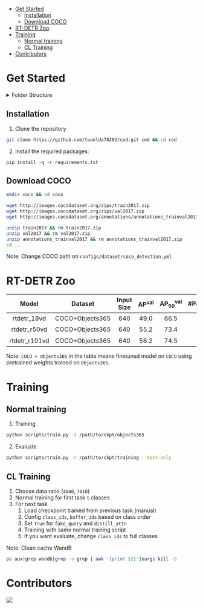 - [Get Started](#get-started)
  - [Installation](#installation)
  - [Download COCO](#download-coco)
- [RT-DETR Zoo](#rt-detr-zoo)
- [Training](#training)
  - [Normal training](#normal-training)
  - [CL Training](#cl-training)
- [Contributors](#contributors)
  
# Get Started

<details>
<summary>Folder Structure</summary>
├── CODEOWNERS
├── configs
│   ├── cl
│   │   ├── cl_dataset.yml
│   │   └── cl_pipeline.yml
│   ├── dataset
│   │   └── coco_detection.yml
│   ├── rtdetr
│   │   ├── include
│   │   │   ├── dataloader.yml
│   │   │   ├── optimizer.yml
│   │   │   └── rtdetr_r50vd.yml
│   │   └── rtdetr_r50vd_6x_coco.yml
│   └── runtime.yml
├── LICENSE
├── README.md
├── requirements.txt
├── scripts
│   └── train.py
└── src
    ├── core
    │   ├── config.py
    │   ├── __init__.py
    │   ├── yaml_config.py
    │   └── yaml_utils.py
    ├── data
    │   ├── cococl
    │   │   ├── augmentation.py
    │   │   ├── buffer.py
    │   │   ├── cl.py
    │   │   ├── cl_utils.py
    │   │   ├── coco_cache.py
    │   │   ├── coco_cl.py
    │   │   ├── coco_eval.py
    │   │   ├── coco_utils.py
    │   │   ├── custom_coco_eval.py
    │   │   └── __init__.py
    │   ├── dataloader.py
    │   ├── functional.py
    │   ├── __init__.py
    │   └── transforms.py
    ├── __init__.py
    ├── misc
    │   ├── dist.py
    │   ├── __init__.py
    │   ├── logger.py
    │   └── visualizer.py
    ├── nn
    │   ├── arch
    │   │   ├── classification.py
    │   │   └── __init__.py
    │   ├── backbone
    │   │   ├── common.py
    │   │   ├── __init__.py
    │   │   ├── presnet.py
    │   │   ├── test_resnet.py
    │   │   └── utils.py
    │   ├── criterion
    │   │   ├── __init__.py
    │   │   └── utils.py
    │   └── __init__.py
    ├── optim
    │   ├── amp.py
    │   ├── ema.py
    │   ├── __init__.py
    │   └── optim.py
    ├── rtdetr
    │   ├── box_ops.py
    │   ├── denoising.py
    │   ├── hybrid_encoder.py
    │   ├── __init__.py
    │   ├── matcher.py
    │   ├── rtdetr_criterion.py
    │   ├── rtdetr_decoder.py
    │   ├── rtdetr_postprocessor.py
    │   ├── rtdetr.py
    │   └── utils.py
    └── solver
        ├── det_engine.py
        ├── det_solver.py
        ├── __init__.py
        ├── rehearsal.py
        └── solver.py

</details>



## Installation 
1. Clone the repository
```bash
git clone https://github.com/tuanlda78202/cod.git cod && cd cod
```
2. Install the required packages:
```
pip install -q -r requirements.txt
```
<!-- pipreqs for get requirements.txt -->

## Download COCO
```bash
mkdir coco && cd coco

wget http://images.cocodataset.org/zips/train2017.zip
wget http://images.cocodataset.org/zips/val2017.zip
wget http://images.cocodataset.org/annotations/annotations_trainval2017.zip

unzip train2017 && rm train2017.zip
unzip val2017 && rm val2017.zip
unzip annotations_trainval2017 && rm annotations_trainval2017.zip
cd ..
```
Note: Change COCO path on `configs/dataset/coco_detection.yml`

# RT-DETR Zoo
| Model | Dataset | Input Size | AP<sup>val</sup> | AP<sub>50</sub><sup>val</sup> | #Params(M) | FPS |  checkpoint | O365 raw checkpoint |
| :---: | :---: | :---: | :---: | :---: | :---: | :---: | :---: | :---: |
rtdetr_18vd | COCO+Objects365 | 640 | 49.0 | 66.5 | 20 | 217 | [url<sup>*</sup>](https://github.com/lyuwenyu/storage/releases/download/v0.1/rtdetr_r18vd_5x_coco_objects365_from_paddle.pth) | [url<sup>*</sup>](https://github.com/lyuwenyu/storage/releases/download/v0.1/rtdetr_r18vd_1x_objects365_from_paddle.pth)
rtdetr_r50vd | COCO+Objects365 | 640 | 55.2 | 73.4 | 42 | 108 | [url<sup>*</sup>](https://github.com/lyuwenyu/storage/releases/download/v0.1/rtdetr_r50vd_2x_coco_objects365_from_paddle.pth) | [url<sup>*</sup>](https://github.com/lyuwenyu/storage/releases/download/v0.1/rtdetr_r50vd_1x_objects365_from_paddle.pth)
rtdetr_r101vd | COCO+Objects365 | 640 | 56.2 | 74.5 | 76 | 74 | [url<sup>*</sup>](https://github.com/lyuwenyu/storage/releases/download/v0.1/rtdetr_r101vd_2x_coco_objects365_from_paddle.pth) | [url<sup>*</sup>](https://github.com/lyuwenyu/storage/releases/download/v0.1/rtdetr_r101vd_1x_objects365_from_paddle.pth)

Note: `COCO + Objects365` in the table means finetuned model on `COCO` using pretrained weights trained on `Objects365`.

# Training 
## Normal training
1. Training 
```bash
python scripts/train.py -t /path/to/ckpt/objects365
```
2. Evaluate 
```bash
python scripts/train.py -r /path/to/ckpt/training --test-only
```

## CL Training 
1. Choose data ratio (`4040`, `7010`)
2. Normal training for first task `t` classes 
3. For next task
   1. Load checkpoint trained from previous task (manual)
   2. Config `class_ids`, `buffer_ids` based on class order
   3. Set `True` for `fake_query` and `distill_attn`
   4. Training with same normal training script
   5. If you want evaluate, change `class_ids` to full classes

Note: Clean cache WandB
```bash
ps aux|grep wandb|grep -v grep | awk '{print $2}'|xargs kill -9
```

# Contributors 
<a href="https://github.com/tuanlda78202/MLR/graphs/contributors">
<img src="https://contrib.rocks/image?repo=tuanlda78202/MLR" /></a>
</a>